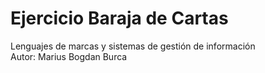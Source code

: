 # Ejercicio Baraja de Cartas
Lenguajes de marcas y sistemas de gestión de información <br>
Autor: Marius Bogdan Burca
